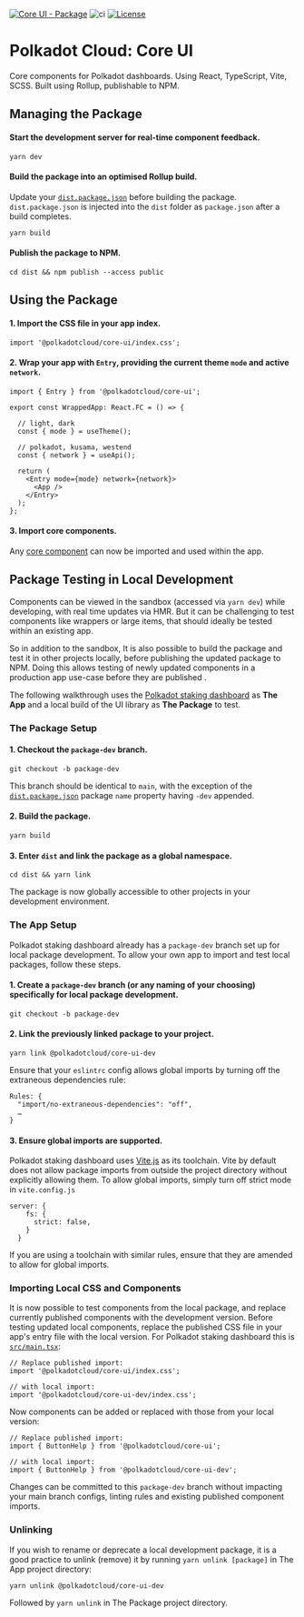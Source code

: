 [![Core UI - Package](https://img.shields.io/badge/Core UI-Package-E6007A?logo=polkadot =E6007A)](https://github.com/paritytech/polkadot-cloud) ![ci](https://github.com/paritytech/polkadot-cloud/actions/workflows/main.yml/badge.svg) [![License](https://img.shields.io/badge/License-Apache_2.0-blue.svg)](https://opensource.org/licenses/Apache-2.0)

# Polkadot Cloud: Core UI

Core components for Polkadot dashboards. Using React, TypeScript, Vite, SCSS. Built using Rollup, publishable to NPM.

## Managing the Package

#### Start the development server for real-time component feedback.

```
yarn dev
```

#### Build the package into an optimised Rollup build.

Update your [`dist.package.json`](https://github.com/paritytech/polkadot-cloud/blob/main/packages/core-ui/dist.package.json) before building the package. `dist.package.json` is injected into the `dist` folder as `package.json` after a build completes.

```
yarn build
```

#### Publish the package to NPM.

```
cd dist && npm publish --access public
```

## Using the Package

#### 1. Import the CSS file in your app index.

```
import '@polkadotcloud/core-ui/index.css';
```

#### 2. Wrap your app with `Entry`, providing the current theme `mode` and active `network`.

```
import { Entry } from '@polkadotcloud/core-ui';

export const WrappedApp: React.FC = () => {

  // light, dark
  const { mode } = useTheme();

  // polkadot, kusama, westend
  const { network } = useApi();

  return (
    <Entry mode={mode} network={network}>
      <App />
    </Entry>
  );
};
```

#### 3. Import core components.

Any [core component](https://github.com/paritytech/polkadot-cloud/tree/main/packages/core-ui/lib) can now be imported and used within the app.

## Package Testing in Local Development

Components can be viewed in the sandbox (accessed via `yarn dev`) while developing, with real time updates via HMR. But it can be challenging to test components like wrappers or large items, that should ideally be tested within an existing app.

So in addition to the sandbox, It is also possible to build the package and test it in other projects locally, before publishing the updated package to NPM. Doing this allows testing of newly updated components in a production app use-case before they are published .

The following walkthrough uses the [Polkadot staking dashboard](https://github.com/paritytech/polkadot-staking-dashboard) as **The App** and a local build of the UI library as **The Package** to test.

### The Package Setup

#### 1. Checkout the `package-dev` branch.

```
git checkout -b package-dev
```

This branch should be identical to `main`, with the exception of the [`dist.package.json`](https://github.com/paritytech/polkadot-cloud/blob/main/packages/core-ui/dist.package.json) package `name` property having `-dev` appended.

#### 2. Build the package.

```
yarn build
```

#### 3. Enter `dist` and link the package as a global namespace.

```
cd dist && yarn link
```

The package is now globally accessible to other projects in your development environment.

### The App Setup

Polkadot staking dashboard already has a `package-dev` branch set up for local package development. To allow your own app to import and test local packages, follow these steps.

#### 1. Create a `package-dev` branch (or any naming of your choosing) specifically for local package development.

```
git checkout -b package-dev
```

#### 2. Link the previously linked package to your project.

```
yarn link @polkadotcloud/core-ui-dev
```

Ensure that your `eslintrc` config allows global imports by turning off the extraneous dependencies rule:

```
Rules: {
  "import/no-extraneous-dependencies": "off",
  …
}
```

#### 3. Ensure global imports are supported.

Polkadot staking dashboard uses [Vite.js](https://vitejs.dev) as its toolchain. Vite by default does not allow package imports from outside the project directory without explicitly allowing them. To allow global imports, simply turn off strict mode in `vite.config.js`

```
server: {
    fs: {
      strict: false,
    }
  }
```

If you are using a toolchain with similar rules, ensure that they are amended to allow for global imports.

### Importing Local CSS and Components

It is now possible to test components from the local package, and replace currently published components with the development version. Before testing updated local components, replace the published CSS file in your app's entry file with the local version. For Polkadot staking dashboard this is [`src/main.tsx`](https://github.com/paritytech/polkadot-staking-dashboard/blob/4c07fb786f2f82b7f18f1acb1dd4183b7e04bebe/src/main.tsx#L4):

```
// Replace published import:
import '@polkadotcloud/core-ui/index.css';

// with local import:
import '@polkadotcloud/core-ui-dev/index.css';
```

Now components can be added or replaced with those from your local version:

```
// Replace published import:
import { ButtonHelp } from '@polkadotcloud/core-ui';

// with local import:
import { ButtonHelp } from '@polkadotcloud/core-ui-dev';
```

Changes can be committed to this `package-dev` branch without impacting your main branch configs, linting rules and existing published component imports.

### Unlinking

If you wish to rename or deprecate a local development package, it is a good practice to unlink (remove) it by running `yarn unlink [package]` in The App project directory:

```
yarn unlink @polkadotcloud/core-ui-dev
```

Followed by `yarn unlink` in The Package project directory.
